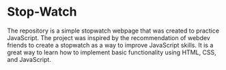 # Stop-Watch
The repository is a simple stopwatch webpage that was created to practice JavaScript. The project was inspired by the recommendation of webdev friends to create a stopwatch as a way to improve JavaScript skills. It is a great way to learn how to implement basic functionality using HTML, CSS, and JavaScript.
